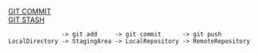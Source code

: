 [GIT COMMIT](git-commit.md)  
[GIT STASH](git-stash.md)

```
               -> git add     -> git commit      -> git push
LocalDirectory -> StagingArea -> LocalRepository -> RemoteRepository
```